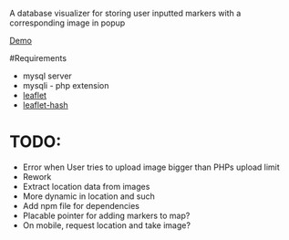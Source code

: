 A database visualizer for storing user inputted markers with a corresponding image in popup

[Demo](blomzt.dandellion.xyz)

#Requirements
* mysql server
* mysqli - php extension
* [leaflet](https://github.com/Leaflet/Leaflet)
* [leaflet-hash](https://github.com/mlevans/leaflet-hash)

# TODO:
* Error when User tries to upload image bigger than PHPs upload limit
* Rework
* Extract location data from images
* More dynamic in location and such
* Add npm file for dependencies
* Placable pointer for adding markers to map?
* On mobile, request location and take image?
